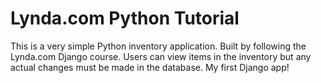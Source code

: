 Lynda.com Python Tutorial
=========================

This is a very simple Python inventory application.  Built by following the Lynda.com Django course.  Users can view items in the inventory but any actual changes must be made in the database.  My first Django app! 